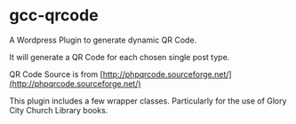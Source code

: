 # gcc-qrcode
A Wordpress Plugin to generate dynamic QR Code. 

It will generate a QR Code for each chosen single post type.

QR Code Source is from [http://phpqrcode.sourceforge.net/](http://phpqrcode.sourceforge.net/)

This plugin includes a few wrapper classes. Particularly for the use of Glory City Church Library books.
